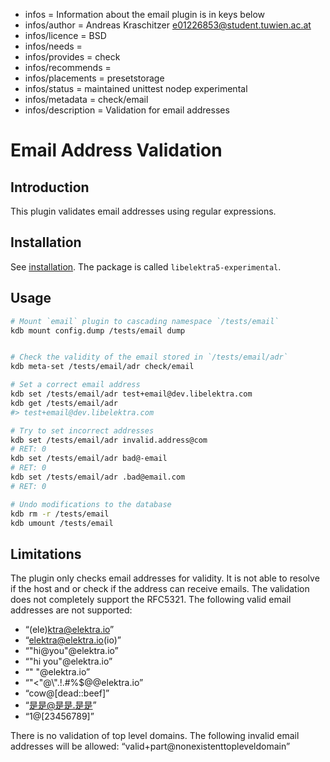 - infos = Information about the email plugin is in keys below
- infos/author = Andreas Kraschitzer <e01226853@student.tuwien.ac.at>
- infos/licence = BSD
- infos/needs =
- infos/provides = check
- infos/recommends =
- infos/placements = presetstorage
- infos/status = maintained unittest nodep experimental
- infos/metadata = check/email
- infos/description = Validation for email addresses

# Email Address Validation

## Introduction

This plugin validates email addresses using regular expressions.

## Installation

See [installation](/doc/INSTALL.md).
The package is called `libelektra5-experimental`.

## Usage

```sh
# Mount `email` plugin to cascading namespace `/tests/email`
kdb mount config.dump /tests/email dump


# Check the validity of the email stored in `/tests/email/adr`
kdb meta-set /tests/email/adr check/email

# Set a correct email address
kdb set /tests/email/adr test+email@dev.libelektra.com
kdb get /tests/email/adr
#> test+email@dev.libelektra.com

# Try to set incorrect addresses
kdb set /tests/email/adr invalid.address@com
# RET: 0
kdb set /tests/email/adr bad@-email
# RET: 0
kdb set /tests/email/adr .bad@email.com
# RET: 0

# Undo modifications to the database
kdb rm -r /tests/email
kdb umount /tests/email
```

## Limitations

The plugin only checks email addresses for validity. It is not able to resolve if the host and or check if the address can receive emails.
The validation does not completely support the RFC5321. The following valid email addresses are not supported:

- “(ele)ktra@elektra.io”
- “elektra@elektra.io(io)”
- “"hi@you"@elektra.io”
- “"hi you"@elektra.io”
- “" "@elektra.io”
- “"<\"@\\".!.#%\$@@elektra.io”
- “cow@[dead::beef]”
- “是是@是是.是是”
- “1@[23456789]”

There is no validation of top level domains. The following invalid email addresses will be allowed:
“valid+part@nonexistenttopleveldomain”

